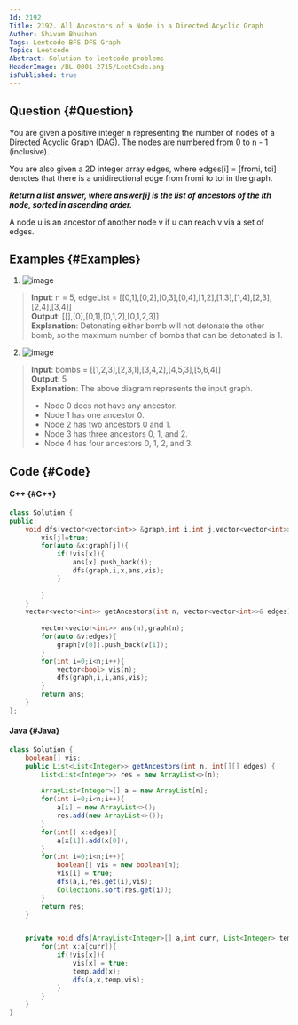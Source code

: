 ```yaml
---
Id: 2192
Title: 2192. All Ancestors of a Node in a Directed Acyclic Graph
Author: Shivam Bhushan
Tags: Leetcode BFS DFS Graph
Topic: Leetcode
Abstract: Solution to leetcode problems
HeaderImage: /BL-0001-2715/LeetCode.png
isPublished: true
---
```


## Question {#Question}

You are given a positive integer n representing the number of nodes of a Directed Acyclic Graph (DAG). The nodes are numbered from 0 to n - 1 (inclusive).

You are also given a 2D integer array edges, where edges[i] = [fromi, toi] denotes that there is a unidirectional edge from fromi to toi in the graph.

***Return a list answer, where answer[i] is the list of ancestors of the ith node, sorted in ascending order.***

A node u is an ancestor of another node v if u can reach v via a set of edges.

## Examples {#Examples}
1. ![image](https://assets.leetcode.com/uploads/2019/12/12/e2.png)
>**Input**: n = 5, edgeList = [[0,1],[0,2],[0,3],[0,4],[1,2],[1,3],[1,4],[2,3],[2,4],[3,4]]\
**Output**: [[],[0],[0,1],[0,1,2],[0,1,2,3]]\
**Explanation**: Detonating either bomb will not detonate the other bomb, so the maximum number of bombs that can be detonated is 1.

2. ![image](https://assets.leetcode.com/uploads/2021/11/06/desmos-eg-2.png)
>**Input**: bombs = [[1,2,3],[2,3,1],[3,4,2],[4,5,3],[5,6,4]]\
**Output**: 5\
**Explanation**: 
The above diagram represents the input graph.
> - Node 0 does not have any ancestor.
> - Node 1 has one ancestor 0.
> - Node 2 has two ancestors 0 and 1.
> - Node 3 has three ancestors 0, 1, and 2.
> - Node 4 has four ancestors 0, 1, 2, and 3.

## Code {#Code}
#### C++ {#C++}
```c++
class Solution {
public:
    void dfs(vector<vector<int>> &graph,int i,int j,vector<vector<int>> &ans,vector<bool> &vis){
        vis[j]=true;
        for(auto &x:graph[j]){
            if(!vis[x]){
                ans[x].push_back(i);
                dfs(graph,i,x,ans,vis);
            }
            
        }
    }
    vector<vector<int>> getAncestors(int n, vector<vector<int>>& edges) {
        
        vector<vector<int>> ans(n),graph(n);
        for(auto &v:edges){
            graph[v[0]].push_back(v[1]);
        }
        for(int i=0;i<n;i++){
            vector<bool> vis(n);
            dfs(graph,i,i,ans,vis);
        }
        return ans;
    }
};
```

#### Java {#Java}

```java
class Solution {
    boolean[] vis;
    public List<List<Integer>> getAncestors(int n, int[][] edges) {
        List<List<Integer>> res = new ArrayList<>(n);
        
        ArrayList<Integer>[] a = new ArrayList[n];
        for(int i=0;i<n;i++){
            a[i] = new ArrayList<>();
            res.add(new ArrayList<>());
        }
        for(int[] x:edges){
            a[x[1]].add(x[0]);
        }
        for(int i=0;i<n;i++){
            boolean[] vis = new boolean[n];
            vis[i] = true;
            dfs(a,i,res.get(i),vis);
            Collections.sort(res.get(i));
        }
        return res;
    }


    private void dfs(ArrayList<Integer>[] a,int curr, List<Integer> temp,boolean[] vis){
        for(int x:a[curr]){
            if(!vis[x]){
                vis[x] = true;
                temp.add(x);
                dfs(a,x,temp,vis);
            }
        }
    }
}
```
